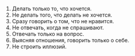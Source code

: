 1. Делать только то, что хочется.
2. Не делать того, что делать не хочется.
3. Сразу говорить о том, что не нравится.
4. Не отвечать, когда не спрашивают.
5. Отвечать только на вопрос.
6. Выясняя отношения, говорить только о себе.
7. Не строить иллюзий.
